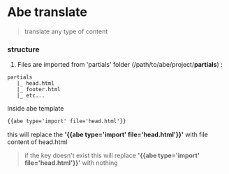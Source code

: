 # Abe translate

> translate any type of content

### structure

1. Files are imported from 'partials' folder (/path/to/abe/project/**partials**) :

```
partials
   |_ head.html
   |_ footer.html
   |_ etc...
```

Inside abe template

```html
{{abe type='import' file='head.html'}}
```

this will replace the **'{{abe type='import' file='head.html'}}'** with file content of head.html

> if the key doesn't exist this will replace **'{{abe type='import' file='head.html'}}'** with nothing
